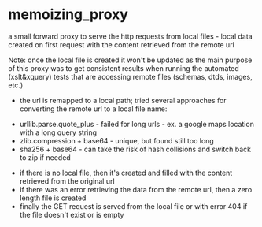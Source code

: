 # memoizing_proxy
a small forward proxy to serve the http requests from local files - local data created on first request with the content retrieved from the remote url

Note: once the local file is created it won't be updated as the main purpose of this proxy was to get consistent results when running the automated (xslt&xquery) tests that are accessing remote files (schemas, dtds, images, etc.)

* the url is remapped to a local path; tried several approaches for converting the remote url to a local file name:
 - urllib.parse.quote_plus - failed for long urls - ex. a google maps location with a long query string
 - zlib.compression + base64 - unique, but found still too long 
 - sha256 + base64 - can take the risk of hash collisions and switch back to zip if needed
* if there is no local file, then it's created and filled with the content retrieved from the original url
* if there was an error retrieving the data from the remote url, then a zero length file is created
* finally the GET request is served from the local file or with error 404 if the file doesn't exist or is empty
